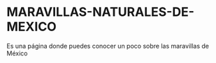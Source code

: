 # MARAVILLAS-NATURALES-DE-MEXICO
Es una página donde puedes conocer un poco sobre las maravillas de México
